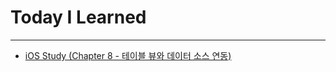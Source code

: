 # Today I Learned

---

- [iOS Study (Chapter 8 - 테이블 뷰와 데이터 소스 연동)](https://vincentgeranium.github.io/ios,/swift/2020/04/17/iOS-1.html)
